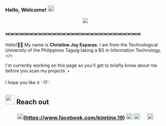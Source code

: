 ### Hello, Welcome! <img height="20" src="https://github.com/Athanasia19/Athy/blob/main/assets/wave.gif"/>
<div align="center">
<img max-width="800" src="https://github.com/Athanasia19/Athy/blob/main/assets/header.gif"/>
</div>

### ⫘⫘⫘⫘⫘⫘⫘⫘⫘⫘⫘⫘⫘⫘⫘⫘⫘⫘⫘⫘⫘⫘⫘⫘⫘⫘⫘⫘⫘
Hello!👋🏻 My name is **Christine Joy Esparas**. I am from the Technological University of the Philippines Taguig taking a BS in Information Technology. </>

I'm currently working on this page so you'll get to briefly know about me before you scan my projects ๋࣭ ⭑

I hope you like it 𓆩♡𓆪


## <img height="30" src="https://github.com/Athanasia19/Athy/blob/main/assets/KIRBY_WALKING.gif"/> Reach out
### <center><img height="20" src="https://github.com/Athanasia19/Athy/blob/main/assets/facebook.png"/>(https://www.facebook.com/kimtine.19) <img height="20" src="https://github.com/Athanasia19/Athy/blob/main/assets/instagram.png"/> <img height="20" src="https://github.com/Athanasia19/Athy/blob/main/assets/linkedin.png"/> <img height="15" src="https://github.com/Athanasia19/Athy/blob/main/assets/X.png"/> <img height="20" src="https://github.com/Athanasia19/Athy/blob/main/assets/DISCORD.png"/></center>
